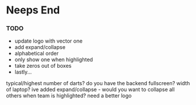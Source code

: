 # Neeps End

### TODO

- update logo with vector one
- add expand/collapse
- alphabetical order
- only show one when highlighted
- take zeros out of boxes
- lastly...

typical/highest number of darts?
do you have the backend fullscreen? width of laptop?
ive added expand/collapse - would you want to collapse all others when team is highlighted?
need a better logo
